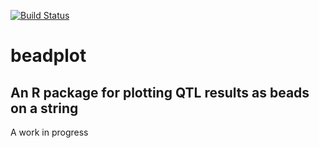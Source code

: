 [![Build Status](https://travis-ci.org/alexwhan/beadplot.svg?branch=master)](https://travis-ci.org/alexwhan/beadplot)

# beadplot

## An R package for plotting QTL results as beads on a string

A work in progress